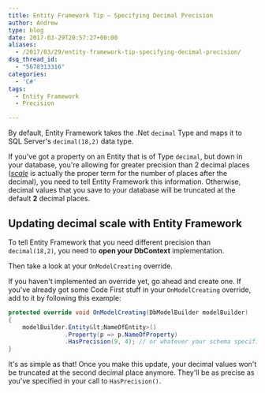 ```yaml
---
title: Entity Framework Tip – Specifying Decimal Precision
author: Andrew
type: blog
date: 2017-03-29T20:57:27+00:00
aliases:
  - /2017/03/29/entity-framework-tip-specifying-decimal-precision/
dsq_thread_id:
  - "5678313316"
categories:
  - 'C#'
tags:
  - Entity Framework
  - Precision

---
```

By default, Entity Framework takes the .Net `decimal` Type and maps it to SQL Server's `decimal(18,2)` data type.

If you've got a property on an Entity that is of Type `decimal`, but down in your database, you're allowing for greater precision than 2 decimal places ([_scale_][1] is actually the proper term for the number of places after the decimal), you need to tell Entity Framework this information. Otherwise, decimal values that you save to your database will be truncated at the default **2** decimal places.

## Updating decimal scale with Entity Framework

To tell Entity Framework that you need different precision than `decimal(18,2)`, you need to **open your DbContext** implementation.

Then take a look at your `OnModelCreating` override.

If you haven't implemented an override yet, go ahead and create one. If you've already got some Code First stuff in your `OnModelCreating` override, add to it by following this example:

```c#
protected override void OnModelCreating(DbModelBuilder modelBuilder)
{
    modelBuilder.Entity&lt;NameOfEntity>()
                .Property(p => p.NameOfProperty)
                .HasPrecision(9, 4); // or whatever your schema specifies
}
```

It's as simple as that! Once you make this update, your decimal values won't be truncated at the second decimal place anymore. They'll be as precise as you've specified in your call to `HasPrecision()`.

 [1]: https://docs.microsoft.com/en-us/sql/t-sql/data-types/precision-scale-and-length-transact-sql